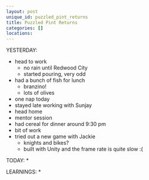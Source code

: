 ```yaml
---
layout: post
unique_id: puzzled_pint_returns
title: Puzzled Pint Returns
categories: []
locations: 
---
```


YESTERDAY:
* head to work
  * no rain until Redwood City
  * started pouring, very odd
* had a bunch of fish for lunch
  * branzino!
  * lots of olives
* one nap today
* stayed late working with Sunjay
* head home
* mentor session
* had cereal for dinner around 9:30 pm
* bit of work
* tried out a new game with Jackie
  * knights and bikes?
  * built with Unity and the frame rate is quite slow :(

TODAY:
* 

LEARNINGS:
* 
